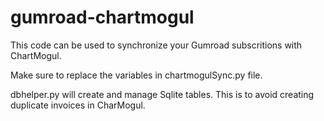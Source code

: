 # gumroad-chartmogul

This code can be used to synchronize your Gumroad subscritions with ChartMogul.

Make sure to replace the variables in chartmogulSync.py file.

dbhelper.py will create and manage Sqlite tables. This is to avoid creating duplicate invoices in CharMogul.
